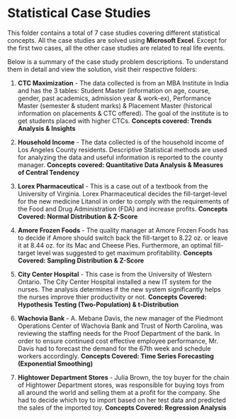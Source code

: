 # Statistical Case Studies 

This folder contains a total of 7 case studies covering different statistical concepts. All the case studies are solved using **Microsoft Excel**. Except for the first two cases, all the other case studies are related to real life events. 

Below is a summary of the case study problem descriptions. To understand them in detail and view the solution, visit their respective folders:

1. **CTC Maximization** - The data collected is from an MBA Institute in India and has the 3 tables: Student Master (information on age, course, gender, past academics, admission year & work-ex), Performance Master (semester & student marks) & Placement Master (historical information on placements & CTC offered). The goal of the institute is to get students placed with higher CTCs. **Concepts covered: Trends Analysis & Insights**

2. **Household Income** - The data collected is of the household income of Los Angeles County residents. Descriptive Statistical methods are used for analyzing the data and useful information is reported to the county manager. **Concepts covered: Quantitative Data Analysis & Measures of Central Tendency** 

3. **Lorex Pharmaceutical** - This is a case out of a textbook from the University of Virginia. Lorex Pharmaceutical decides the fill-target-level for the new medicine Litanol in order to comply with the requirements of the Food and Drug Administration (FDA) and increase profits. **Concepts Covered: Normal Distribution & Z-Score**

4. **Amore Frozen Foods** - The quality manager at Amore Frozen Foods has to decide if Amore should switch back the fill-target to 8.22 oz. or leave it at 8.44 oz. for its Mac and Cheese Pies. Furthermore, an optimal fill-target level was suggested to get maximum profitability. **Concepts Covered: Sampling Distribution & Z-Score**

5. **City Center Hospital** - This case is from the University of Western Ontario. The City Center Hospital installed a new IT system for the nurses. The analysis determines if the new system significantly helps the nurses improve thier productivity or not. **Concepts Covered: Hypothesis Testing (Two-Population) & t-Distribution**

6. **Wachovia Bank** - A. Mebane Davis, the new manager of the Piedmont Operations Center of Wachovia Bank and Trust of North Carolina, was reviewing the staffing needs for the Proof Department of the bank. In order to ensure continued cost effective employee performance, Mr. Davis had to forecast the demand for the 67th week and schedule workers accordingly. **Concepts Covered: Time Series Forecasting (Exponential Smoothing)**

7. **Hightower Department Stores** - Julia Brown, the toy buyer for the chain of Hightower Department stores, was responsible for
buying toys from all around the world and selling them at a profit for the company. She had to decide which toy to import based on her test data and predicted the sales of the imported toy. **Concepts Covered: Regression Analysis**
